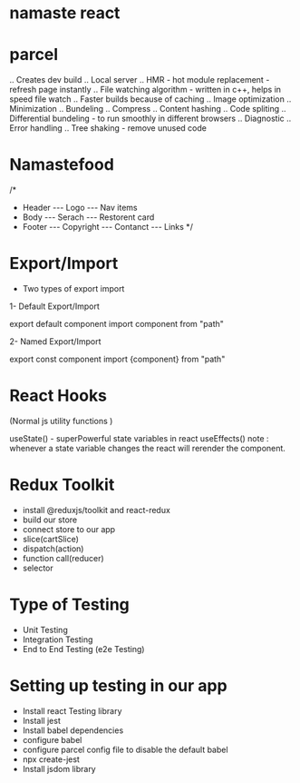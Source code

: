 # namaste react

# parcel

.. Creates dev build
.. Local server
.. HMR - hot module replacement - refresh page instantly
.. File watching algorithm - written in c++, helps in speed file watch
.. Faster builds because of caching
.. Image optimization
.. Minimization
.. Bundeling
.. Compress
.. Content hashing
.. Code spliting
.. Differential bundeling - to run smoothly in different browsers
.. Diagnostic
.. Error handling
.. Tree shaking - remove unused code

# Namastefood

/\*

- Header
  --- Logo
  --- Nav items
- Body
  --- Serach
  --- Restorent card
- Footer
  --- Copyright
  --- Contanct
  --- Links
  \*/

# Export/Import

- Two types of export import

1- Default Export/Import

export default component
import component from "path"

2- Named Export/Import

export const component
import {component} from "path"

# React Hooks

(Normal js utility functions )

useState() - superPowerful state variables in react
useEffects()
note : whenever a state variable changes the react will rerender the component.

# Redux Toolkit

- install @reduxjs/toolkit and react-redux
- build our store
- connect store to our app
- slice(cartSlice)
- dispatch(action)
- function call(reducer)
- selector

# Type of Testing

- Unit Testing
- Integration Testing
- End to End Testing (e2e Testing)

# Setting up testing in our app

- Install react Testing library
- Install jest
- Install babel dependencies
- configure babel
- configure parcel config file to disable the default babel
- npx create-jest
- Install jsdom library
